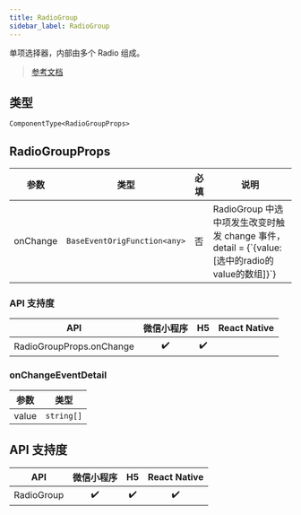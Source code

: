 ```yaml
---
title: RadioGroup
sidebar_label: RadioGroup
---
```


单项选择器，内部由多个 Radio 组成。

> [参考文档](https://developers.weixin.qq.com/miniprogram/dev/component/radio-group.html)

## 类型

```tsx
ComponentType<RadioGroupProps>
```

## RadioGroupProps

<table>
  <thead>
    <tr>
      <th>参数</th>
      <th>类型</th>
      <th style={{ textAlign: "center"}}>必填</th>
      <th>说明</th>
    </tr>
  </thead>
  <tbody>
    <tr>
      <td>onChange</td>
      <td><code>BaseEventOrigFunction&lt;any&gt;</code></td>
      <td style={{ textAlign: "center"}}>否</td>
      <td>RadioGroup 中选中项发生改变时触发 change 事件，detail =  {`{value:[选中的radio的value的数组]}`}</td>
    </tr>
  </tbody>
</table>

### API 支持度

| API | 微信小程序 | H5 | React Native |
| :---: | :---: | :---: | :---: |
| RadioGroupProps.onChange | ✔️ | ✔️ |  |

### onChangeEventDetail

<table>
  <thead>
    <tr>
      <th>参数</th>
      <th>类型</th>
    </tr>
  </thead>
  <tbody>
    <tr>
      <td>value</td>
      <td><code>string[]</code></td>
    </tr>
  </tbody>
</table>

## API 支持度

| API | 微信小程序 | H5 | React Native |
| :---: | :---: | :---: | :---: |
| RadioGroup | ✔️ | ✔️ | ✔️ |
